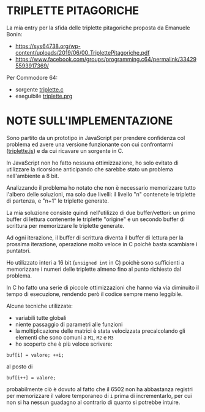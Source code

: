 TRIPLETTE PITAGORICHE
=====================

La mia entry per la sfida delle triplette pitagoriche proposta da Emanuele Bonin:  
   - https://sys64738.org/wp-content/uploads/2019/06/00_TriplettePitagoriche.pdf
   - https://www.facebook.com/groups/programming.c64/permalink/334295593917369/

Per Commodore 64:
   - sorgente [triplette.c](triplette.c)
   - eseguibile [triplette.prg](triplette.prg)

NOTE SULL'IMPLEMENTAZIONE
=========================

Sono partito da un prototipo in JavaScript per prendere confidenza col problema ed
avere una versione funzionante con cui confrontarmi ([triplette.js](triplette.js)) e
da cui ricavare un sorgente in C.

In JavaScript non ho fatto nessuna ottimizzazione, ho solo evitato
di utilizzare la ricorsione anticipando che sarebbe stato un problema 
nell'ambiente a 8 bit.

Analizzando il problema ho notato che non è necessario memorizzare tutto 
l'albero delle soluzioni, ma solo due livelli: il livello "n" contenete
le triplette di partenza, e "n+1" le triplette generate.

La mia soluzione consiste quindi nell'utilizzo di due buffer/vettori: un
primo buffer di lettura contenente le triplette "origine" e un secondo
buffer di scrittura per memorizzare le triplette generate.

Ad ogni iterazione, il buffer di scrittura diventa il buffer di lettura
per la prossima iterazione, operazione molto veloce in C poichè basta 
scambiare i puntatori.

Ho utilizzato interi a 16 bit (`unsigned int` in C) poichè sono sufficienti
a memorizzare i numeri delle triplette almeno fino al punto richiesto dal 
problema.

In C ho fatto una serie di piccole ottimizzazioni che hanno via via
diminuito il tempo di esecuzione, rendendo però il codice sempre meno
leggibile.

Alcune tecniche utilizzate:
- variabili tutte globali
- niente passaggio di parametri alle funzioni
- la moltiplicazione delle matrici è stata velocizzata precalcolando gli elementi che sono comuni a `M1`, `M2` e `M3`
- ho scoperto che è più veloce scrivere:
```
buf[i] = valore; ++i;
```
al posto di
```
buf[i++] = valore;
```
probabilmente ciò è dovuto al fatto che il 6502 non ha abbastanza registri per memorizzare il valore temporaneo di `i` prima di incrementarlo, per cui non si ha nessun guadagno al contrario di quanto si potrebbe intuire.


